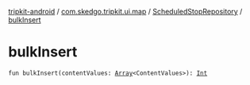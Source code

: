 [tripkit-android](../../index.md) / [com.skedgo.tripkit.ui.map](../index.md) / [ScheduledStopRepository](index.md) / [bulkInsert](./bulk-insert.md)

# bulkInsert

`fun bulkInsert(contentValues: `[`Array`](https://kotlinlang.org/api/latest/jvm/stdlib/kotlin/-array/index.html)`<ContentValues>): `[`Int`](https://kotlinlang.org/api/latest/jvm/stdlib/kotlin/-int/index.html)